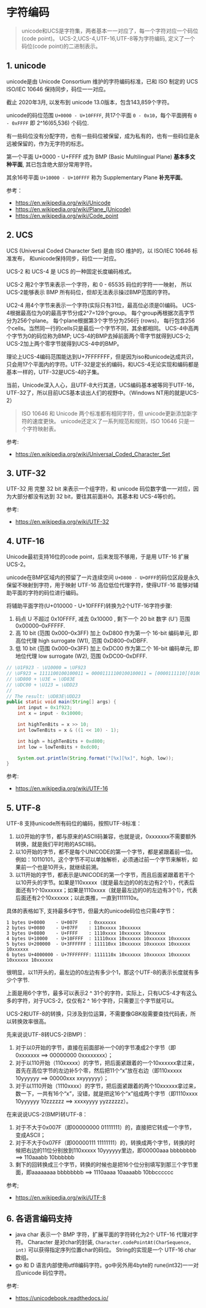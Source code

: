 <!---
markmeta_author: wongoo
markmeta_date: 2020-05-18
markmeta_title: 字符编码
markmeta_categories: cs
markmeta_tags: unicode,charset
-->

# 字符编码

> unicode和UCS是字符集，两者基本一一对应了，每一个字符对应一个码位(code point)。
> UCS-2,UCS-4,UTF-16,UTF-8等为字符编码, 定义了一个码位(code point)的二进制表示。


## 1. unicode

unicode是由 Unicode Consortium 维护的字符编码标准，已和 ISO 制定的 UCS ISO/IEC 10646 保持同步，码位一一对应。

截止 2020年3月, 以发布到 unicode 13.0版本，包含143,859个字符。

unicode的码位范围 `U+0000 - U+10FFFF`, 共17个平面 `0 - 0x10`，每个平面拥有 `0 - 0xFFFF` 即 2^16(65,536) 个码位.

有一些码位没有分配字符，也有一些码位被保留，成为私有的，也有一些码位是永远被保留的，作为无字符的标志。

第一个平面 U+0000 - U+FFFF 成为 BMP (Basic Multilingual Plane) **基本多文种平面**, 其已包含绝大部分常用字符。

其余16号平面 `U+10000 - U+10FFFF` 称为 Supplementary Plane **补充平面**。


参考：
- https://en.wikipedia.org/wiki/Unicode
- https://en.wikipedia.org/wiki/Plane_(Unicode)
- https://en.wikipedia.org/wiki/Code_point


## 2. UCS

UCS (Universal Coded Character Set) 是由 ISO 维护的，以 ISO/IEC 10646 标准发布， 和unicode保持同步，码位一一对应。


UCS-2 和 UCS-4 是 UCS 的一种固定长度编码格式。

UCS-2 用2个字节来表示一个字符，和 0 - 65535 码位的字符一一映射， 所以UCS-2能够表示 BMP 所有码位，但却无法表示操过BMP范围的字符。

UC2-4 用4个字节来表示一个字符(实际只有31位，最高位必须是0)编码。
UCS-4根据最高位为0的最高字节分成2^7=128个group。
每个group再根据次高字节分为256个plane。
每个plane根据第3个字节分为256行 (rows)，
每行包含256个cells。当然同一行的cells只是最后一个字节不同，其余都相同。
UCS-4中高两个字节为0的码位称为BMP; 
UCS-4的BMP去掉前面两个零字节就得到UCS-2; 
UCS-2加上两个零字节就得到UCS-4中的BMP。

理论上UCS-4编码范围能达到U+7FFFFFFF，但是因为iso和unicode达成共识，只会用17个平面内的字符。UTF-32是定长的编码，和UCS-4无论实现和编码都是基本一样的，UTF-32是UCS-4的子集。

当前，Unicode深入人心，且UTF-8大行其道，UCS编码基本被等同于UTF-16，UTF-32了，所以目前UCS基本谈出人们的视野中。（Windows NT用的就是UCS-2）

> ISO 10646 和 Unicode 两个标准都有相同字符，但 unicode更新添加新字符的速度更快。 unicode还定义了一系列规范和规则，ISO 10646 只是一个字符映射表。

参考:
- https://en.wikipedia.org/wiki/Universal_Coded_Character_Set



## 3. UTF-32

UTF-32 用 完整 32 bit 来表示一个组字符，和 unicode 码位数字值一一对应，因为大部分都没有达到 32 bit，要往其前面补0。其基本和 UCS-4等价的。

参考:
- https://en.wikipedia.org/wiki/UTF-32


## 4. UTF-16

Unicode最初支持16位的code point，后来发现不够用，于是用 UTF-16 扩展 UCS-2。

unicode在BMP区域内的预留了一片连续空间 `U+D800 - U+DFFF`的码位区段是永久保留不映射到字符，用于映射 UTF-16 高位低位代理字符，使得UTF-16 能够对辅助平面的字符的码位进行编码。

将辅助平面字符(U+010000 - U+10FFFF)转换为2个UTF-16字符步骤:

1. 码点 U 不超过 0x10FFFF, 减去 0x10000 , 剩下一个 20 bit 数字 (U') 范围 0x00000–0xFFFFF. 
2. 高 10 bit (范围 0x000–0x3FF) 加上 0xD800 作为第一个 16-bit 编码单元, 即高位代理 high surrogate (W1), 范围 0xD800–0xDBFF.
3. 低 10 bit (范围 0x000–0x3FF) 加上 0xDC00 作为第二个 16-bit 编码单元, 即地位代理 low surrogate (W2), 范围 0xDC00–0xDFFF.

```java
// \U1F923 - \U10000 = \UF923
// \UF923 = 1111100100100011 = 00001111100100100011 = [0000111110][0100100011] = [\U3E][\U123]
// \UD800 + \U3E = \UD83E
// \UDC00 + \U123 = \UDD23
// 
// The result: \UD83E\UDD23
public static void main(String[] args) {
    int input = 0x1f923;
    int x = input - 0x10000;

    int highTenBits = x >> 10;
    int lowTenBits = x & ((1 << 10) - 1);

    int high = highTenBits + 0xd800;
    int low = lowTenBits + 0xdc00;

    System.out.println(String.format("[%x][%x]", high, low));
}
```

参考:
- https://en.wikipedia.org/wiki/UTF-16


## 5. UTF-8

UTF-8 支持unicode所有码位的编码，按照UTF-8标准： 
1. 以0开始的字节，都与原来的ASCII码兼容，也就是说，0xxxxxxx不需要额外转换，就是我们平时用的ASCII码。 
2. 以10开始的字节，都不是每个UNICODE的第一个字节，都是紧跟着前一位。例如：10110101，这个字节不可以单独解析，必须通过前一个字节来解析，如果前一个也是10开头，就继续前溯。 
3. 以11开始的字节，都表示是UNICODE的第一个字节，而且后面紧跟着若干个以10开头的字节。如果是110xxxxx（就是最左边的0的左边有2个1），代表后面还有1个10xxxxxx；如果是1110xxxx（就是最左边的0的左边有3个1），代表后面还有2个10xxxxxx；以此类推，一直到1111110x。 

具体的表格如下, 支持最多6字节，但最大的unicode码位也只需4字节： 
```
1 bytes U+0000    - U+007F    : 0xxxxxxx 
2 bytes U+0080    - U+07FF    : 110xxxxx 10xxxxxx 
3 bytes U+0800    - U+FFFF    : 1110xxxx 10xxxxxx 10xxxxxx 
4 bytes U+10000   - U+10FFFF  : 11110xxx 10xxxxxx 10xxxxxx 10xxxxxx 
5 bytes U+200000  - U+3FFFFFF : 111110xx 10xxxxxx 10xxxxxx 10xxxxxx 10xxxxxx 
6 bytes U+4000000 - U+7FFFFFFF: 1111110x 10xxxxxx 10xxxxxx 10xxxxxx 10xxxxxx 10xxxxxx 
```

很明显，以11开头的，最左边的0左边有多少个1，那这个UTF-8的表示长度就有多少个字节.

上面是用6个字节，最多可以表示2 ^ 31个的字符，实际上，只有UCS-4才有这么多的字符，对于UCS-2，仅仅有2 ^ 16个字符，只需要三个字节就可以。

UCS-2和UTF-8的转换，只涉及到位运算，不需要像GBK般需要查找代码表，所以转换效率很高。 

先来说说UTF-8转UCS-2(BMP)： 
1. 对于以0开始的字节，直接在前面部补一个0的字节凑成2个字节（即0xxxxxxx ==> 00000000 0xxxxxxxx）； 
2. 对于以110开始（110xxxxx）的字节，把后面紧跟着的一个10xxxxxx拿过来，首先在高位字节的左边补5个零，然后把11个“x”放在右边（即110xxxxx 10yyyyyy ==> 00000xxx xxyyyyyy）； 
3. 对于以1110开始（1110xxxx）的字节，把后面紧跟着的两个10xxxxxx拿过来，数一下，一共有16个“x”，没错，就是把这16个“x”组成两个字节（即1110xxxx 10yyyyyy 10zzzzzz ==> xxxxyyyy yyzzzzzz）。 

在来说说UCS-2(BMP)转UTF-8： 
1. 对于不大于0x007F（即00000000 01111111）的，直接把它转成一个字节，变成ASCII； 
2. 对于不大于0x07FF（即00000111 11111111）的，转换成两个字节，转换的时候把右边的11位分别放到110xxxxx 10yyyyyy里边，即00000aaa bbbbbbbb ==> 110aaabb 10bbbbbb 
3. 剩下的回转换成三个字节，转换的时候也是把16个位分别填写到那三个字节里面，即aaaaaaaa bbbbbbbb ==> 1110aaaa 10aaaabb 10bbcccccc 

参考;
- https://en.wikipedia.org/wiki/UTF-8


## 6. 各语言编码支持

- java char 表示一个 BMP 字符，扩展平面的字符转化为2个 UTF-16 代理对字符。 Character 是对char的封装, `Character.codePointAt(CharSequence, int)` 可以获得指定序列位置char的码位。 String的实现是一个 UTF-16 char 数组。
- go 和 D 语言内部使用utf8编码字符。go中另外用4byte的 rune(int32)一一对应unicode 码位字符。

参考: 
- https://unicodebook.readthedocs.io/
